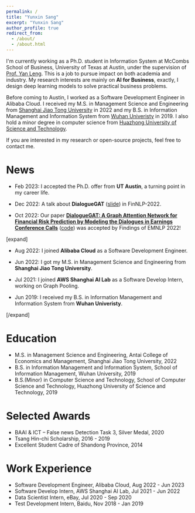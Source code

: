 ```yaml
---
permalink: /
title: "Yunxin Sang"
excerpt: "Yunxin Sang"
author_profile: true
redirect_from: 
  - /about/
  - /about.html
---
```


I'm currently working as a Ph.D. student in Information System at McCombs School of Business, University of Texas at Austin, under the supervision of [Prof. Yan Leng](https://yleng.github.io/www/). This is a job to pursue impact on both academia and industry. My research interests are mainly on **AI for Business**, exactly, I design deep learning models to solve practical business problems.

Before coming to Austin, I worked as a Software Development Engineer in Alibaba Cloud. I received my M.S. in Management Science and Engineering from [Shanghai Jiao Tong University](https://www.sjtu.edu.cn/) in 2022 and my B.S. in Information Management and Information System from [Wuhan Univeristy](https://www.whu.edu.cn/) in 2019. I also hold a minor degree in computer science from [Huazhong University of Science and Technology](https://www.hust.edu.cn/).

If you are interested in my research or open-source projects, feel free to contact me.

# News

- Feb 2023: I accepted the Ph.D. offer from **UT Austin**, a turning point in my career life.

- Dec 2022: A talk about **DialogueGAT** ([slide](../files/slide/DialogueGAT-FinNLP-2022.pdf)) in FinNLP-2022.

- Oct 2022: Our paper [**DialogueGAT: A Graph Attention Network for Financial Risk Prediction by Modeling the Dialogues in Earnings Conference Calls**](https://aclanthology.org/2022.findings-emnlp.117/) ([code](https://github.com/sangyx/DialogueGAT)) was accepted by Findings of EMNLP 2022!

[expand]

- Aug 2022: I joined **Alibaba Cloud** as a Software Development Engineer.

- Jun 2022: I got my M.S. in Management Science and Engineering from **Shanghai Jiao Tong University**.

- Jul 2021: I joined **AWS Shanghai AI Lab** as a Software Develop Intern, working on Graph Pooling.

- Jun 2019: I received my B.S. in Information Management and Information System from **Wuhan Univeristy**.

[/expand]

# Education

- M.S. in Management Science and Engineering, Antai College of Economics and Management, Shanghai Jiao Tong University, 2022
- B.S. in Information Management and Information System, School of Information Management, Wuhan University, 2019
- B.S.(Minor) in Computer Science and Technology, School of Computer Science and Technology, Huazhong University of Science and Technology, 2019

# Selected Awards

- BAAI & ICT – False news Detection Task 3, Silver Medal, 2020
- Tsang Hin-chi Scholarship, 2016 - 2019
- Excellent Student Cadre of Shandong Province, 2014

# Work Experience

- Software Development Engineer, Alibaba Cloud, Aug 2022 - Jun 2023
- Software Develop Intern, AWS Shanghai AI Lab, Jul 2021 - Jun 2022 
- Data Scientist Intern, eBay, Jul 2020 - Sep 2020
- Test Development Intern, Baidu, Nov 2018 - Jan 2019
